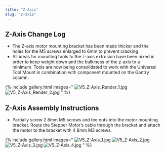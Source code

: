 ```yaml
---
title: "Z-Axis"
slug: "z-axis"
---
```


## Z-Axis Change Log
  * The Z-axis motor mounting bracket has been made thicker and the holes for the M5 screws enlarged to 6mm to prevent cracking
  * All ideas for mounting tools to the z-axis extrusion have been nixed in order to keep weight down and the bulkiness of the z-axis to a minimum. Tools are now being consolidated to work with the Universal Tool Mount in combination with component mounted on the Gantry column.

{% include gallery.html images="
![V5_Z-Axis_Render_1.jpg](_images/Axis_Render_1.jpg)
![V5_Z-Axis_Render_2.jpg](_images/Axis_Render_2.jpg)
" %}

## Z-Axis Assembly Instructions
  * Partially screw 2 8mm M5 screws and tee nuts into the motor mounting bracket. Route the Stepper Motor’s cable through the bracket and attach the motor to the bracket with 4 8mm M3 screws.

{% include gallery.html images="
![V5_Z-Axis_1.jpg](_images/Axis_1.jpg)
![V5_Z-Axis_2.jpg](_images/Axis_2.jpg)
![V5_Z-Axis_3.jpg](_images/Axis_3.jpg)
![V5_Z-Axis_4.jpg](_images/Axis_4.jpg)
" %}

